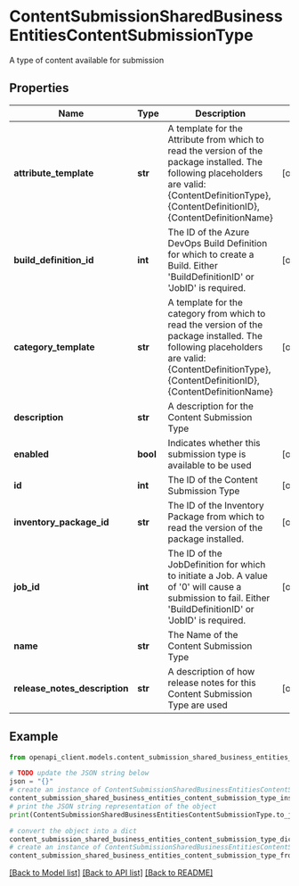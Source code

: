 # ContentSubmissionSharedBusinessEntitiesContentSubmissionType

A type of content available for submission

## Properties

Name | Type | Description | Notes
------------ | ------------- | ------------- | -------------
**attribute_template** | **str** | A template for the Attribute from which to read the version of the package installed. The following placeholders are valid: {ContentDefinitionType}, {ContentDefinitionID}, {ContentDefinitionName} | [optional] 
**build_definition_id** | **int** | The ID of the Azure DevOps Build Definition for which to create a Build. Either &#39;BuildDefinitionID&#39; or &#39;JobID&#39; is required. | [optional] 
**category_template** | **str** | A template for the category from which to read the version of the package installed. The following placeholders are valid: {ContentDefinitionType}, {ContentDefinitionID}, {ContentDefinitionName} | [optional] 
**description** | **str** | A description for the Content Submission Type | 
**enabled** | **bool** | Indicates whether this submission type is available to be used | [optional] 
**id** | **int** | The ID of the Content Submission Type | [optional] 
**inventory_package_id** | **str** | The ID of the Inventory Package from which to read the version of the package installed. | [optional] 
**job_id** | **int** | The ID of the JobDefinition for which to initiate a Job. A value of &#39;0&#39; will cause a submission to fail. Either &#39;BuildDefinitionID&#39; or &#39;JobID&#39; is required. | [optional] 
**name** | **str** | The Name of the Content Submission Type | 
**release_notes_description** | **str** | A description of how release notes for this Content Submission Type are used | [optional] 

## Example

```python
from openapi_client.models.content_submission_shared_business_entities_content_submission_type import ContentSubmissionSharedBusinessEntitiesContentSubmissionType

# TODO update the JSON string below
json = "{}"
# create an instance of ContentSubmissionSharedBusinessEntitiesContentSubmissionType from a JSON string
content_submission_shared_business_entities_content_submission_type_instance = ContentSubmissionSharedBusinessEntitiesContentSubmissionType.from_json(json)
# print the JSON string representation of the object
print(ContentSubmissionSharedBusinessEntitiesContentSubmissionType.to_json())

# convert the object into a dict
content_submission_shared_business_entities_content_submission_type_dict = content_submission_shared_business_entities_content_submission_type_instance.to_dict()
# create an instance of ContentSubmissionSharedBusinessEntitiesContentSubmissionType from a dict
content_submission_shared_business_entities_content_submission_type_from_dict = ContentSubmissionSharedBusinessEntitiesContentSubmissionType.from_dict(content_submission_shared_business_entities_content_submission_type_dict)
```
[[Back to Model list]](../README.md#documentation-for-models) [[Back to API list]](../README.md#documentation-for-api-endpoints) [[Back to README]](../README.md)


